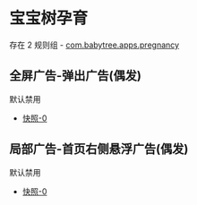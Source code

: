 # 宝宝树孕育

存在 2 规则组 - [com.babytree.apps.pregnancy](/src/apps/com.babytree.apps.pregnancy.ts)

## 全屏广告-弹出广告(偶发)

默认禁用

- [快照-0](https://i.gkd.li/import/12614834)

## 局部广告-首页右侧悬浮广告(偶发)

默认禁用

- [快照-0](https://i.gkd.li/import/12614838)
